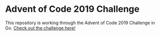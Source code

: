 # Advent of Code 2019 Challenge
This repository is working through the Advent of Code 2019 Challenge in Go. [Check out the challenge here!](adventofcode.com/2019)
